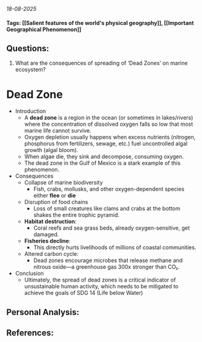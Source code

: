 *18-08-2025*
#### Tags: [[Salient features of the world's physical geography]], [[Important Geographical Phenomenon]]


## Questions:

1. What are the consequences of spreading of ‘Dead Zones’ on marine ecosystem?

# Dead Zone

- Introduction
	- A **dead zone** is a region in the ocean (or sometimes in lakes/rivers) where the concentration of dissolved oxygen falls so low that most marine life cannot survive.
	- Oxygen depletion usually happens when excess nutrients (nitrogen, phosphorus from fertilizers, sewage, etc.) fuel uncontrolled algal growth (algal bloom). 
	- When algae die, they sink and decompose, consuming oxygen.
	- The dead zone in the Gulf of Mexico is a stark example of this phenomenon. 
- Consequences
	- Collapse of marine biodiversity
		- Fish, crabs, mollusks, and other oxygen-dependent species either **flee** or **die**
	- Disruption of food chains
		- Loss of small creatures like clams and crabs at the bottom shakes the entire trophic pyramid.
	- **Habitat destruction**: 
		- Coral reefs and sea grass beds, already oxygen-sensitive, get damaged.
	- **Fisheries decline**: 
		- This directly hurts livelihoods of millions of coastal communities.
	- Altered carbon cycle: 
		- Dead zones encourage microbes that release methane and nitrous oxide—a greenhouse gas 300x stronger than CO₂.
- Conclusion
	- Ultimately, the spread of dead zones is a critical indicator of unsustainable human activity, which needs to be mitigated to achieve the goals of SDG 14 (Life below Water)




## Personal Analysis:


## References: